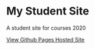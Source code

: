 # My Student Site
A student site for courses 2020

[View Github Pages Hosted Site](https://github.com/mnb62/studentsite)